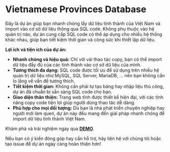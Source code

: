 # Vietnamese Provinces Database

Đây là dự án giúp bạn nhanh chóng lấy dữ liệu tỉnh thành của Việt Nam và import vào cơ sở dữ liệu thông qua SQL code. Không phụ thuộc vào hệ quản trị nào, dự án cung cấp SQL code có thể áp dụng cho nhiều hệ thống khác nhau, giúp bạn tiết kiệm thời gian và công sức khi thiết lập dữ liệu.

**Lợi ích và tiện ích của dự án:**

- **Nhanh chóng và hiệu quả:** Chỉ với vài thao tác copy, bạn có thể import dữ liệu đầy đủ của các tỉnh thành vào cơ sở dữ liệu của mình.
- **Tương thích đa dạng:** SQL code được tối ưu để sử dụng trên nhiều hệ quản trị dữ liệu như MySQL, SQL Server, MariaDB, … nên bạn không cần lo lắng về vấn đề tương thích.
- **Tiết kiệm thời gian:** Không cần phải tự tạo bảng hay nhập liệu thủ công, dự án đã chuẩn bị sẵn sàng SQL code cho bạn.
- **Giao diện thân thiện:** Trang web tĩnh được thiết kế hiện đại, với các tính năng copy code tiện lợi giúp người dùng thao tác dễ dàng.
- **Phù hợp cho mọi đối tượng:** Dù bạn là nhà phát triển chuyên nghiệp hay người mới làm quen, dự án này đều mang đến giải pháp nhanh chóng để import dữ liệu tỉnh thành Việt Nam.

Khám phá và trải nghiệm ngay qua [**DEMO**](https://annpdev.github.io/vietnamese-provinces-database/).

Nếu bạn có ý kiến đóng góp hay cần hỗ trợ, hãy liên hệ với chúng tôi hoặc tạo issue để dự án ngày càng hoàn thiện hơn!

